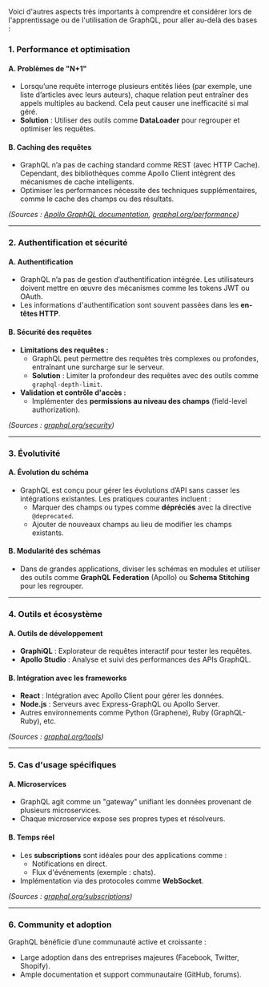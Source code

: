 

Voici d'autres aspects très importants à comprendre et considérer lors de l'apprentissage ou de l'utilisation de GraphQL, pour aller au-delà des bases :


### **1. Performance et optimisation**

#### **A. Problèmes de "N+1"**

- Lorsqu’une requête interroge plusieurs entités liées (par exemple, une liste d’articles avec leurs auteurs), chaque relation peut entraîner des appels multiples au backend. Cela peut causer une inefficacité si mal géré.
- **Solution** : Utiliser des outils comme **DataLoader** pour regrouper et optimiser les requêtes.

#### **B. Caching des requêtes**

- GraphQL n’a pas de caching standard comme REST (avec HTTP Cache). Cependant, des bibliothèques comme Apollo Client intègrent des mécanismes de cache intelligents.
- Optimiser les performances nécessite des techniques supplémentaires, comme le cache des champs ou des résultats.

_(Sources : [Apollo GraphQL documentation](https://www.apollographql.com/docs/), [graphql.org/performance](https://graphql.org/learn/))_

---

### **2. Authentification et sécurité**

#### **A. Authentification**

- GraphQL n’a pas de gestion d’authentification intégrée. Les utilisateurs doivent mettre en œuvre des mécanismes comme les tokens JWT ou OAuth.
- Les informations d'authentification sont souvent passées dans les **en-têtes HTTP**.

#### **B. Sécurité des requêtes**

- **Limitations des requêtes :**
    - GraphQL peut permettre des requêtes très complexes ou profondes, entraînant une surcharge sur le serveur.
    - **Solution** : Limiter la profondeur des requêtes avec des outils comme `graphql-depth-limit`.
- **Validation et contrôle d'accès :**
    - Implémenter des **permissions au niveau des champs** (field-level authorization).

_(Sources : [graphql.org/security](https://graphql.org/learn/serving-over-http/#security))_

---

### **3. Évolutivité**

#### **A. Évolution du schéma**

- GraphQL est conçu pour gérer les évolutions d’API sans casser les intégrations existantes. Les pratiques courantes incluent :
    - Marquer des champs ou types comme **dépréciés** avec la directive `@deprecated`.
    - Ajouter de nouveaux champs au lieu de modifier les champs existants.

#### **B. Modularité des schémas**

- Dans de grandes applications, diviser les schémas en modules et utiliser des outils comme **GraphQL Federation** (Apollo) ou **Schema Stitching** pour les regrouper.

---

### **4. Outils et écosystème**

#### **A. Outils de développement**

- **GraphiQL** : Explorateur de requêtes interactif pour tester les requêtes.
- **Apollo Studio** : Analyse et suivi des performances des APIs GraphQL.

#### **B. Intégration avec les frameworks**

- **React** : Intégration avec Apollo Client pour gérer les données.
- **Node.js** : Serveurs avec Express-GraphQL ou Apollo Server.
- Autres environnements comme Python (Graphene), Ruby (GraphQL-Ruby), etc.

_(Sources : [graphql.org/tools](https://graphql.org/learn/tools/))_

---

### **5. Cas d'usage spécifiques**

#### **A. Microservices**

- GraphQL agit comme un "gateway" unifiant les données provenant de plusieurs microservices.
- Chaque microservice expose ses propres types et résolveurs.

#### **B. Temps réel**

- Les **subscriptions** sont idéales pour des applications comme :
    - Notifications en direct.
    - Flux d'événements (exemple : chats).
- Implémentation via des protocoles comme **WebSocket**.

_(Sources : [graphql.org/subscriptions](https://graphql.org/learn/queries/#subscriptions))_

---

### **6. Community et adoption**

GraphQL bénéficie d’une communauté active et croissante :

- Large adoption dans des entreprises majeures (Facebook, Twitter, Shopify).
- Ample documentation et support communautaire (GitHub, forums).
